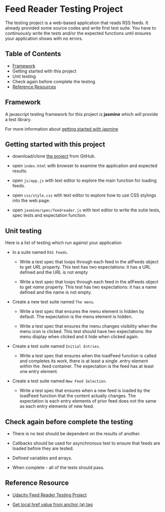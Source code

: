 # Feed Reader Testing Project

The testing project is a web-based application that reads RSS feeds. It already provided some source codes and write first test suite. You have to continuously write the tests and/or the expected functions until ensures your application shows with no errors.

## Table of Contents

* [Framework](#framework)
* Getting started with this project
* Unit testing
* Check again before complete the testing
* [Reference Resources](#reference-resources)

## Framework

A javascript testing framework for this project is **jasmine** which will provide a test library.

For more information about [getting started with jasmine](https://jasmine.github.io/pages/getting_started.html)

## Getting started with this project

* download/clone [the project](https://github.com/udacity/frontend-nanodegree-feedreader) from GitHub.

* open `index.html` with browser to examine the application and expected results.

* open `js/app.js` with text editor to explore the main function for loading feeds.

* open `css/style.css` with text editor to explore how to use CSS stylings into the web page.

* open `jasmine/spec/feedreader.js` with text editor to write the sutie tests, spec tests and expectation function.

## Unit testing
Here is a list of testing which run against your application

* In a suite named `RSS Feeds`.

  * Write a test spec that loops through each feed in the allFeeds object to get _URL_ property. This test has two expectations: it has a URL defined and the URL is not empty 

  * Write a test spec that loops through each feed in the allFeeds object to get _name_ property. This test has two expectations: it has a name defined and the name is not empty.

* Create a new test suite named `The menu`.

  * Write a test spec that ensures the menu element is hidden by default. The expectation is the menu element is hidden.

  * Write a test spec that ensures the menu changes visibility when the menu icon is clicked. This test should have two expectations: the menu display when clicked and it hide when clicked again.

* Create a test suite named `Initial Entries`.

  * Write a test spec that ensures when the loadFeed function is called and completes its work, there is at least a single .entry element within the .feed container. The expectation is the feed has at least one entry element.

* Create a test suite named `New Feed Selection`.

  * Write a test spec that ensures when a new feed is loaded by the loadFeed function that the content actually changes. The expectation is each entry elements of prior feed does not the same as each entry elements of new feed.
    
## Check again before complete the testing

* There is no test should be dependent on the results of another.

* Callbacks should be used for asynchronous test to ensure that feeds are loaded before they are tested.

* Defined variables and arrays.

* When complete - all of the tests should pass.

## Reference Resource
  
   * [Udacity Feed Reader Testing Project](https://www.diigo.com/outliner/fjsk23/Udacity-Feed-Reader-Testing-(project-%234)?key=i5xqspbzvg)
   
   * [Get local href value from anchor (a) tag](https://stackoverflow.com/questions/15439853/get-local-href-value-from-anchor-a-tag)


